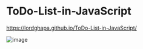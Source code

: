 # ToDo-List-in-JavaScript

https://lordghapa.github.io/ToDo-List-in-JavaScript/

![image](https://user-images.githubusercontent.com/99082399/210189880-059ce60e-45b8-4937-81b8-aec14cac573f.png)
